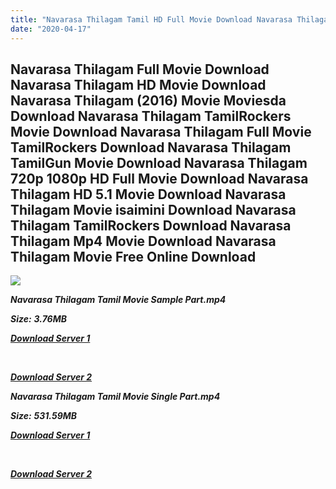 ```yaml
---
title: "Navarasa Thilagam Tamil HD Full Movie Download Navarasa Thilagam Tamil HD Movie Download"
date: "2020-04-17"
---
```


## Navarasa Thilagam Full Movie Download Navarasa Thilagam HD Movie Download Navarasa Thilagam (2016) Movie Moviesda Download Navarasa Thilagam TamilRockers Movie Download Navarasa Thilagam Full Movie TamilRockers Download Navarasa Thilagam TamilGun Movie Download Navarasa Thilagam 720p 1080p HD Full Movie Download Navarasa Thilagam HD 5.1 Movie Download Navarasa Thilagam Movie isaimini Download Navarasa Thilagam TamilRockers Download Navarasa Thilagam Mp4 Movie Download Navarasa Thilagam Movie Free Online Download

![](https://images.moviebuff.com/a03e748c-997a-4e57-9c2e-9ec37cff8f13?w=1000)

**_Navarasa Thilagam Tamil Movie Sample Part.mp4_**

**_Size:_** **_3.76MB_**

**_[Download Server 1](http://s4.uptofiles.net//files/Tamil{2fcca7f3eb37873f37db349ec051a8a2ca8665ef95d92bbb099fe2eda7827782}202016{2fcca7f3eb37873f37db349ec051a8a2ca8665ef95d92bbb099fe2eda7827782}20Movies/Navarasa{2fcca7f3eb37873f37db349ec051a8a2ca8665ef95d92bbb099fe2eda7827782}20Thilagam{2fcca7f3eb37873f37db349ec051a8a2ca8665ef95d92bbb099fe2eda7827782}20(2016)/Navarasa{2fcca7f3eb37873f37db349ec051a8a2ca8665ef95d92bbb099fe2eda7827782}20Thilagam{2fcca7f3eb37873f37db349ec051a8a2ca8665ef95d92bbb099fe2eda7827782}20(640x360)/Navarasa{2fcca7f3eb37873f37db349ec051a8a2ca8665ef95d92bbb099fe2eda7827782}20Thilagam{2fcca7f3eb37873f37db349ec051a8a2ca8665ef95d92bbb099fe2eda7827782}20HD{2fcca7f3eb37873f37db349ec051a8a2ca8665ef95d92bbb099fe2eda7827782}20Sample.mp4)_**

**_[  
](http://s4.uptofiles.net//files/Tamil{2fcca7f3eb37873f37db349ec051a8a2ca8665ef95d92bbb099fe2eda7827782}202016{2fcca7f3eb37873f37db349ec051a8a2ca8665ef95d92bbb099fe2eda7827782}20Movies/Navarasa{2fcca7f3eb37873f37db349ec051a8a2ca8665ef95d92bbb099fe2eda7827782}20Thilagam{2fcca7f3eb37873f37db349ec051a8a2ca8665ef95d92bbb099fe2eda7827782}20(2016)/Navarasa{2fcca7f3eb37873f37db349ec051a8a2ca8665ef95d92bbb099fe2eda7827782}20Thilagam{2fcca7f3eb37873f37db349ec051a8a2ca8665ef95d92bbb099fe2eda7827782}20(640x360)/Navarasa{2fcca7f3eb37873f37db349ec051a8a2ca8665ef95d92bbb099fe2eda7827782}20Thilagam{2fcca7f3eb37873f37db349ec051a8a2ca8665ef95d92bbb099fe2eda7827782}20HD{2fcca7f3eb37873f37db349ec051a8a2ca8665ef95d92bbb099fe2eda7827782}20Sample.mp4)_**

**_[Download Server 2](http://s4.uptofiles.net//files/Tamil{2fcca7f3eb37873f37db349ec051a8a2ca8665ef95d92bbb099fe2eda7827782}202016{2fcca7f3eb37873f37db349ec051a8a2ca8665ef95d92bbb099fe2eda7827782}20Movies/Navarasa{2fcca7f3eb37873f37db349ec051a8a2ca8665ef95d92bbb099fe2eda7827782}20Thilagam{2fcca7f3eb37873f37db349ec051a8a2ca8665ef95d92bbb099fe2eda7827782}20(2016)/Navarasa{2fcca7f3eb37873f37db349ec051a8a2ca8665ef95d92bbb099fe2eda7827782}20Thilagam{2fcca7f3eb37873f37db349ec051a8a2ca8665ef95d92bbb099fe2eda7827782}20(640x360)/Navarasa{2fcca7f3eb37873f37db349ec051a8a2ca8665ef95d92bbb099fe2eda7827782}20Thilagam{2fcca7f3eb37873f37db349ec051a8a2ca8665ef95d92bbb099fe2eda7827782}20HD{2fcca7f3eb37873f37db349ec051a8a2ca8665ef95d92bbb099fe2eda7827782}20Sample.mp4)_**

**_Navarasa Thilagam Tamil Movie Single Part.mp4_**

**_Size:_** **_531.59MB_**

**_[Download Server 1](http://s4.uptofiles.net//files/Tamil{2fcca7f3eb37873f37db349ec051a8a2ca8665ef95d92bbb099fe2eda7827782}202016{2fcca7f3eb37873f37db349ec051a8a2ca8665ef95d92bbb099fe2eda7827782}20Movies/Navarasa{2fcca7f3eb37873f37db349ec051a8a2ca8665ef95d92bbb099fe2eda7827782}20Thilagam{2fcca7f3eb37873f37db349ec051a8a2ca8665ef95d92bbb099fe2eda7827782}20(2016)/Navarasa{2fcca7f3eb37873f37db349ec051a8a2ca8665ef95d92bbb099fe2eda7827782}20Thilagam{2fcca7f3eb37873f37db349ec051a8a2ca8665ef95d92bbb099fe2eda7827782}20(640x360)/Navarasa{2fcca7f3eb37873f37db349ec051a8a2ca8665ef95d92bbb099fe2eda7827782}20Thilagam{2fcca7f3eb37873f37db349ec051a8a2ca8665ef95d92bbb099fe2eda7827782}20HD.mp4)_**

**_[  
](http://s4.uptofiles.net//files/Tamil{2fcca7f3eb37873f37db349ec051a8a2ca8665ef95d92bbb099fe2eda7827782}202016{2fcca7f3eb37873f37db349ec051a8a2ca8665ef95d92bbb099fe2eda7827782}20Movies/Navarasa{2fcca7f3eb37873f37db349ec051a8a2ca8665ef95d92bbb099fe2eda7827782}20Thilagam{2fcca7f3eb37873f37db349ec051a8a2ca8665ef95d92bbb099fe2eda7827782}20(2016)/Navarasa{2fcca7f3eb37873f37db349ec051a8a2ca8665ef95d92bbb099fe2eda7827782}20Thilagam{2fcca7f3eb37873f37db349ec051a8a2ca8665ef95d92bbb099fe2eda7827782}20(640x360)/Navarasa{2fcca7f3eb37873f37db349ec051a8a2ca8665ef95d92bbb099fe2eda7827782}20Thilagam{2fcca7f3eb37873f37db349ec051a8a2ca8665ef95d92bbb099fe2eda7827782}20HD.mp4)_**

**_[Download Server 2](http://s4.uptofiles.net//files/Tamil{2fcca7f3eb37873f37db349ec051a8a2ca8665ef95d92bbb099fe2eda7827782}202016{2fcca7f3eb37873f37db349ec051a8a2ca8665ef95d92bbb099fe2eda7827782}20Movies/Navarasa{2fcca7f3eb37873f37db349ec051a8a2ca8665ef95d92bbb099fe2eda7827782}20Thilagam{2fcca7f3eb37873f37db349ec051a8a2ca8665ef95d92bbb099fe2eda7827782}20(2016)/Navarasa{2fcca7f3eb37873f37db349ec051a8a2ca8665ef95d92bbb099fe2eda7827782}20Thilagam{2fcca7f3eb37873f37db349ec051a8a2ca8665ef95d92bbb099fe2eda7827782}20(640x360)/Navarasa{2fcca7f3eb37873f37db349ec051a8a2ca8665ef95d92bbb099fe2eda7827782}20Thilagam{2fcca7f3eb37873f37db349ec051a8a2ca8665ef95d92bbb099fe2eda7827782}20HD.mp4)_**
